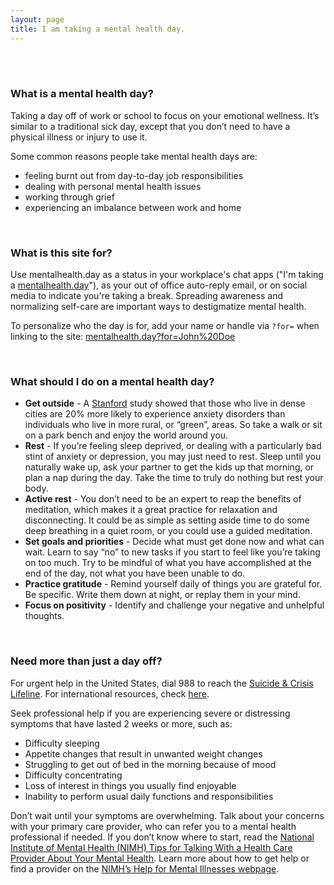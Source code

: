 ```yaml
---
layout: page
title: I am taking a mental health day.
---
```


<br/>
<br/>

### What is a mental health day?

Taking a day off of work or school to focus on your emotional wellness. It’s similar to a traditional sick day, except that you don’t need to have a physical illness or injury to use it.

Some common reasons people take mental health days are:

- feeling burnt out from day-to-day job responsibilities
- dealing with personal mental health issues
- working through grief
- experiencing an imbalance between work and home

<br/>

### What is this site for?

Use mentalhealth.day as a status in your workplace's chat apps ("I'm taking a [mentalhealth.day](https://mentalhealth.day)"), as your out of office auto-reply email, or on social media to indicate you're taking a break. Spreading awareness and normalizing self-care are important ways to destigmatize mental health.

To personalize who the day is for, add your name or handle via `?for=` when linking to the site: [mentalhealth.day?for=John%20Doe](https://mentalhealth.day?for=John%20Doe)

<br/>

### What should I do on a mental health day?

- **Get outside** - A [Stanford][stanford] study showed that those who live in dense cities are 20% more likely to experience anxiety disorders than individuals who live in more rural, or “green”, areas. So take a walk or sit on a park bench and enjoy the world around you.
- **Rest** - If you’re feeling sleep deprived, or dealing with a particularly bad stint of anxiety or depression, you may just need to rest. Sleep until you naturally wake up, ask your partner to get the kids up that morning, or plan a nap during the day. Take the time to truly do nothing but rest your body.
- **Active rest** - You don’t need to be an expert to reap the benefits of meditation, which makes it a great practice for relaxation and disconnecting. It could be as simple as setting aside time to do some deep breathing in a quiet room, or you could use a guided meditation.
- **Set goals and priorities** - Decide what must get done now and what can wait. Learn to say “no” to new tasks if you start to feel like you’re taking on too much. Try to be mindful of what you have accomplished at the end of the day, not what you have been unable to do.
- **Practice gratitude** - Remind yourself daily of things you are grateful for. Be specific. Write them down at night, or replay them in your mind.
- **Focus on positivity** - Identify and challenge your negative and unhelpful thoughts.

<br/>

### Need more than just a day off?

For urgent help in the United States, dial 988 to reach the [Suicide & Crisis Lifeline][988]. For international resources, check [here][twloha].

Seek professional help if you are experiencing severe or distressing symptoms that have lasted 2 weeks or more, such as:

- Difficulty sleeping
- Appetite changes that result in unwanted weight changes
- Struggling to get out of bed in the morning because of mood
- Difficulty concentrating
- Loss of interest in things you usually find enjoyable
- Inability to perform usual daily functions and responsibilities

Don’t wait until your symptoms are overwhelming. Talk about your concerns with your primary care provider, who can refer you to a mental health professional if needed. If you don’t know where to start, read the [National Institute of Mental Health (NIMH) Tips for Talking With a Health Care Provider About Your Mental Health][nimh-tips]. Learn more about how to get help or find a provider on the [NIMH’s Help for Mental Illnesses webpage][nimh-help].

[stanford]: https://news.stanford.edu/2015/06/30/hiking-mental-health-063015/
[nimh-tips]: https://www.nimh.nih.gov/health/publications/tips-for-talking-with-your-health-care-provider/index.shtml
[nimh-help]: https://www.nimh.nih.gov/health/find-help/index.shtml
[twloha]: https://twloha.com/find-help/international-resources/
[988]: https://988lifeline.org/
